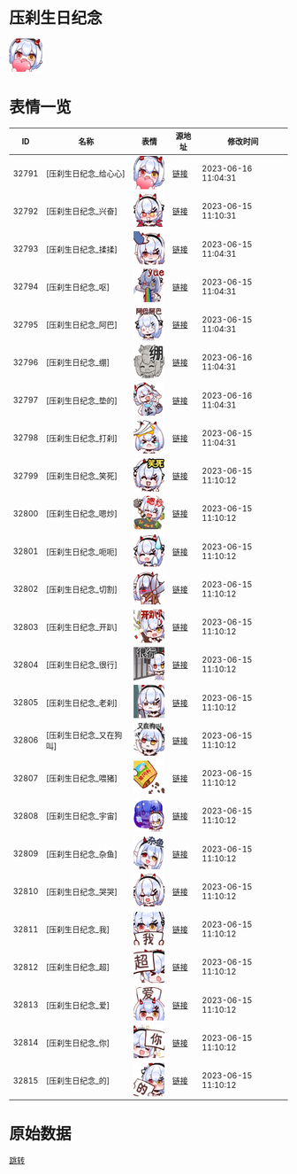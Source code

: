 # 压刹生日纪念

<img src="./cover.png" height="60" alt="cover" />

# 表情一览

|ID|名称|表情|源地址|修改时间|
|----|----|----|----|----|
|32791|[压刹生日纪念_给心心]|<img src="./pic/032791_%5B压刹生日纪念_给心心%5D.png" height="60" alt="给心心"/>|[链接](https://i0.hdslb.com/bfs/garb/7314385b419af17045a1b0d2e6e7eb48468b6af9.png)|2023-06-16 11:04:31|
|32792|[压刹生日纪念_兴奋]|<img src="./pic/032792_%5B压刹生日纪念_兴奋%5D.png" height="60" alt="兴奋"/>|[链接](https://i0.hdslb.com/bfs/garb/78d21ae029d6bbdfb14ad3d8ea9f4447884d38f0.png)|2023-06-15 11:10:31|
|32793|[压刹生日纪念_揉揉]|<img src="./pic/032793_%5B压刹生日纪念_揉揉%5D.png" height="60" alt="揉揉"/>|[链接](https://i0.hdslb.com/bfs/garb/da04708065d7b1ee0a2988c4bf96723e5f706f18.png)|2023-06-15 11:04:31|
|32794|[压刹生日纪念_呕]|<img src="./pic/032794_%5B压刹生日纪念_呕%5D.png" height="60" alt="呕"/>|[链接](https://i0.hdslb.com/bfs/garb/fe4fd9d636d67f879d651cc3cccd47f255bdd397.png)|2023-06-15 11:04:31|
|32795|[压刹生日纪念_阿巴]|<img src="./pic/032795_%5B压刹生日纪念_阿巴%5D.png" height="60" alt="阿巴"/>|[链接](https://i0.hdslb.com/bfs/garb/6d74191b188965ef0c858cc7ee0844b9930a493e.png)|2023-06-15 11:04:31|
|32796|[压刹生日纪念_绷]|<img src="./pic/032796_%5B压刹生日纪念_绷%5D.png" height="60" alt="绷"/>|[链接](https://i0.hdslb.com/bfs/garb/967e99d577276a8e2424db423e4409847d36f85e.png)|2023-06-16 11:04:31|
|32797|[压刹生日纪念_垫的]|<img src="./pic/032797_%5B压刹生日纪念_垫的%5D.png" height="60" alt="垫的"/>|[链接](https://i0.hdslb.com/bfs/garb/e6917f44a53f49e9b0f728b25bcc41e101a739e2.png)|2023-06-16 11:04:31|
|32798|[压刹生日纪念_打刹]|<img src="./pic/032798_%5B压刹生日纪念_打刹%5D.png" height="60" alt="打刹"/>|[链接](https://i0.hdslb.com/bfs/garb/a49c3b8551aac7c8cb769e19f332d6efa894cdb6.png)|2023-06-15 11:04:31|
|32799|[压刹生日纪念_笑死]|<img src="./pic/032799_%5B压刹生日纪念_笑死%5D.png" height="60" alt="笑死"/>|[链接](https://i0.hdslb.com/bfs/garb/ae5e7eba145a0baa63f4b9d618a60598c41ba841.png)|2023-06-15 11:10:12|
|32800|[压刹生日纪念_嗯炒]|<img src="./pic/032800_%5B压刹生日纪念_嗯炒%5D.png" height="60" alt="嗯炒"/>|[链接](https://i0.hdslb.com/bfs/garb/3351670fb6f9bb84472e11082925bf661aa7a34e.png)|2023-06-15 11:10:12|
|32801|[压刹生日纪念_呃呃]|<img src="./pic/032801_%5B压刹生日纪念_呃呃%5D.png" height="60" alt="呃呃"/>|[链接](https://i0.hdslb.com/bfs/garb/c4ce7045380907e0792910f51aad33f2d73e09f8.png)|2023-06-15 11:10:12|
|32802|[压刹生日纪念_切割]|<img src="./pic/032802_%5B压刹生日纪念_切割%5D.png" height="60" alt="切割"/>|[链接](https://i0.hdslb.com/bfs/garb/04ab418118d9b1089c6027a280339030cbcee335.png)|2023-06-15 11:10:12|
|32803|[压刹生日纪念_开趴]|<img src="./pic/032803_%5B压刹生日纪念_开趴%5D.png" height="60" alt="开趴"/>|[链接](https://i0.hdslb.com/bfs/garb/eecdb19770e9a5cd24fc1917775603d9dc9393cd.png)|2023-06-15 11:10:12|
|32804|[压刹生日纪念_很行]|<img src="./pic/032804_%5B压刹生日纪念_很行%5D.png" height="60" alt="很行"/>|[链接](https://i0.hdslb.com/bfs/garb/9dab9d0a880da35101caab825549a602914142ea.png)|2023-06-15 11:10:12|
|32805|[压刹生日纪念_老刹]|<img src="./pic/032805_%5B压刹生日纪念_老刹%5D.png" height="60" alt="老刹"/>|[链接](https://i0.hdslb.com/bfs/garb/917530ec5da3477646bf35f5c4cca6d985486cdd.png)|2023-06-15 11:10:12|
|32806|[压刹生日纪念_又在狗叫]|<img src="./pic/032806_%5B压刹生日纪念_又在狗叫%5D.png" height="60" alt="又在狗叫"/>|[链接](https://i0.hdslb.com/bfs/garb/063b07a102ccfb30d8a4826647f027982843e79a.png)|2023-06-15 11:10:12|
|32807|[压刹生日纪念_喂猪]|<img src="./pic/032807_%5B压刹生日纪念_喂猪%5D.png" height="60" alt="喂猪"/>|[链接](https://i0.hdslb.com/bfs/garb/19aa8f3ae03bd6096155a039b61fd000d66b881e.png)|2023-06-15 11:10:12|
|32808|[压刹生日纪念_宇宙]|<img src="./pic/032808_%5B压刹生日纪念_宇宙%5D.png" height="60" alt="宇宙"/>|[链接](https://i0.hdslb.com/bfs/garb/af9c992fd8646679c786bf8bbc9598a096ee0cc6.png)|2023-06-15 11:10:12|
|32809|[压刹生日纪念_杂鱼]|<img src="./pic/032809_%5B压刹生日纪念_杂鱼%5D.png" height="60" alt="杂鱼"/>|[链接](https://i0.hdslb.com/bfs/garb/4b52181c8df4bf61bf0f42f5d46a03a033055409.png)|2023-06-15 11:10:12|
|32810|[压刹生日纪念_哭哭]|<img src="./pic/032810_%5B压刹生日纪念_哭哭%5D.png" height="60" alt="哭哭"/>|[链接](https://i0.hdslb.com/bfs/garb/913d919c61a5ec27df0b2d6f626c4592ecff8396.png)|2023-06-15 11:10:12|
|32811|[压刹生日纪念_我]|<img src="./pic/032811_%5B压刹生日纪念_我%5D.png" height="60" alt="我"/>|[链接](https://i0.hdslb.com/bfs/garb/d0c097fc7bf54a4c0bdd9fe0bfa564271c91e54d.png)|2023-06-15 11:10:12|
|32812|[压刹生日纪念_超]|<img src="./pic/032812_%5B压刹生日纪念_超%5D.png" height="60" alt="超"/>|[链接](https://i0.hdslb.com/bfs/garb/1a5ef02a0ed1c0a9917ac926efcc89085e94ec62.png)|2023-06-15 11:10:12|
|32813|[压刹生日纪念_爱]|<img src="./pic/032813_%5B压刹生日纪念_爱%5D.png" height="60" alt="爱"/>|[链接](https://i0.hdslb.com/bfs/garb/7d801f6a0121c6a5a99dedb91c96f57b505d8dbc.png)|2023-06-15 11:10:12|
|32814|[压刹生日纪念_你]|<img src="./pic/032814_%5B压刹生日纪念_你%5D.png" height="60" alt="你"/>|[链接](https://i0.hdslb.com/bfs/garb/c55a6772ded213f95117224260f7058d84bf2461.png)|2023-06-15 11:10:12|
|32815|[压刹生日纪念_的]|<img src="./pic/032815_%5B压刹生日纪念_的%5D.png" height="60" alt="的"/>|[链接](https://i0.hdslb.com/bfs/garb/ccf62221c269f11ec78a66e6f444a10d14332879.png)|2023-06-15 11:10:12|

# 原始数据

[跳转](./raw.json)

